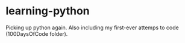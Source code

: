 # learning-python
Picking up python again. Also including my first-ever attemps to code (100DaysOfCode folder). 
